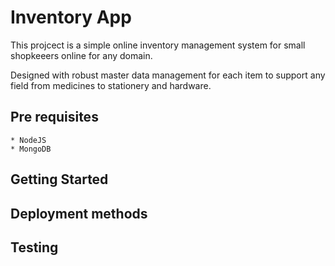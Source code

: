 # Inventory App 
This projcect is a simple online inventory management system 
for small shopkeeers online for any domain.

Designed with robust master data management for each item to support any field from medicines to stationery and hardware. 


## Pre requisites 
    * NodeJS 
    * MongoDB 

## Getting Started 


## Deployment methods 



## Testing 